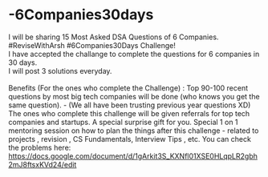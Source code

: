 # -6Companies30days
I will be sharing 15 Most Asked DSA Questions of 6 Companies. <br>
#ReviseWithArsh #6Companies30Days Challenge!<br>
I have accepted the challange to complete the questions for 6 companies in 30 days.<br>
I will post 3 solutions everyday.<br>
<br>
Benefits (For the ones who complete the Challenge) : Top 90-100 recent questions by most big tech companies will be done (who knows you get the same question). - (We all have been trusting previous year questions XD) The ones who complete this challenge will be given referrals for top tech companies and startups. A special surprise gift for you. Special 1 on 1 mentoring session on how to plan the things after this challenge - related to projects , revision , CS Fundamentals, Interview Tips , etc. You can check the problems here: https://docs.google.com/document/d/1gArkit3S_KXNfl01XSE0HLqpLR2gbh2mJ8ftsxKVd24/edit
